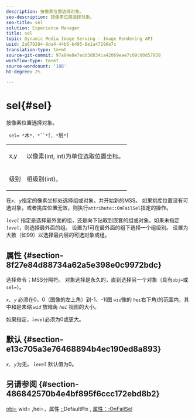 ```yaml
---
description: 按像素位置选择对象。
seo-description: 按像素位置选择对象。
seo-title: sel
solution: Experience Manager
title: sel
topic: Dynamic Media Image Serving - Image Rendering API
uuid: 2a679284-9da4-44b6-b495-8e1a47296e7c
translation-type: tm+mt
source-git-commit: 97a84e8e7edd3d834ca42069eae7c09c00d57938
workflow-type: tm+mt
source-wordcount: '188'
ht-degree: 2%

---
```



# sel{#sel}

按像素位置选择对象。

` sel= *`木`*, *``*[, *`层`*]`

<table id="simpletable_247FF35D791C43D3AB433B8CF49F8C91"> 
 <tr class="strow"> 
  <td class="stentry"> <p> <span class="varname"> x,y  </span> </p> </td> 
  <td class="stentry"> <p>以像素(int, int)为单位选取位置坐标。 </p> </td> 
 </tr> 
 <tr class="strow"> 
  <td class="stentry"> <p> <span class="varname"> 级别 </span> </p> </td> 
  <td class="stentry"> <p>组级别(int)。 </p> </td> 
 </tr> 
</table>

在&#x200B;*`x, y`*&#x200B;指定的像素坐标处选择组或对象，并开始新的MSS。 如果挑库位置没有可选对象，或者挑库位置无效，则执行`attribute::OnFailSel`指定的操作。

*`level`* 指定是选择最外面的组，还是向下钻取到嵌套的组或对象。如果未指定&#x200B;*`level`*，则选择最外面的组。 设置为1可在最外面的组下选择一个组级别。 设置为大数（如99）以选择最内层的可选对象或组。

## 属性 {#section-8f27e84d88734a62a5e398e0c9972bdc}

选择命令；MSS分隔符。 对象选择是永久的，直到选择另一个对象（具有`obj=`或`sel=`）。

*`x, y`* 必须在0、0（图像的左上角）到-1、-1(图 *`wid`*&#x200B;像的 *`hei`*&#x200B;右下角)的范围内，其中和是未缩 *`wid`* 放暗角 *`hei`* 视图的大小。

如果指定，*`level`*&#x200B;必须为0或更大。

## 默认 {#section-e13c705a3e76468894b4ec190ed8a893}

*`x, y`*&#x200B;为无。 *`level`* 默认值为0。

## 另请参阅 {#section-486842570b4e4bf895f6ccc172ebd8b2}

[obj=](../../../../../ir-api/http-protocol/image-rendering-api-ref/c-ir-http-protocol-ref/c-ir-http-protocol-command-reference/r-ir-obj.md#reference-31e7dac7931b4e0eb3c7589f120a1e6a) wid= [,](../../../../../ir-api/http-protocol/image-rendering-api-ref/c-ir-http-protocol-ref/c-ir-http-protocol-command-reference/r-ir-wid.md#reference-b7e691b0624941168c94b2749ae233ec)hei=，属性 [::](../../../../../ir-api/http-protocol/image-rendering-api-ref/c-ir-http-protocol-ref/c-ir-http-protocol-command-reference/r-ir-hei.md#reference-1c08f60365a94417a39867c09cac5478)DefaultPix [,](../../../../../ir-api/material-cat/image-rendering-api-ref/c-ir-material-catalog/c-ir-attributes-reference/r-ir-defaultpix.md#reference-102c98f9b5d24d2aaaeb756653fb0e6f) [属性：:OnFailSel](../../../../../ir-api/material-cat/image-rendering-api-ref/c-ir-material-catalog/c-ir-attributes-reference/r-ir-onfailsel.md#reference-f95e4a4a3c02412b87a2b0acca8a5513)
